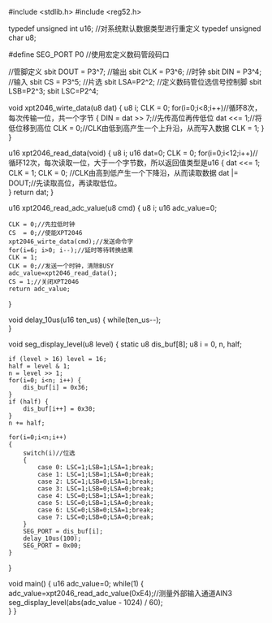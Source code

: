 #include <stdlib.h>
#include <reg52.h>

typedef unsigned int u16;   //对系统默认数据类型进行重定义
typedef unsigned char u8;

#define SEG_PORT P0	//使用宏定义数码管段码口

//管脚定义
sbit DOUT = P3^7;   //输出
sbit CLK  = P3^6;   //时钟
sbit DIN  = P3^4;   //输入
sbit CS   = P3^5;   //片选
sbit LSA=P2^2;  //定义数码管位选信号控制脚
sbit LSB=P2^3;
sbit LSC=P2^4;

void xpt2046_wirte_data(u8 dat)
{
    u8 i;
    CLK = 0;
    for(i=0;i<8;i++)//循环8次，每次传输一位，共一个字节
    {
        DIN = dat >> 7;//先传高位再传低位
        dat <<= 1;//将低位移到高位
        CLK = 0;//CLK由低到高产生一个上升沿，从而写入数据
        CLK = 1;
    }
}

u16	xpt2046_read_data(void)
{
    u8 i;
    u16 dat=0;
    CLK = 0;
    for(i=0;i<12;i++)//循环12次，每次读取一位，大于一个字节数，所以返回值类型是u16
    {
        dat <<= 1;
        CLK = 1;
        CLK = 0; //CLK由高到低产生一个下降沿，从而读取数据
        dat |= DOUT;//先读取高位，再读取低位。	
    }
    return dat;	
}

u16 xpt2046_read_adc_value(u8 cmd)
{
    u8 i;
    u16 adc_value=0;

    CLK = 0;//先拉低时钟
    CS  = 0;//使能XPT2046
    xpt2046_wirte_data(cmd);//发送命令字
    for(i=6; i>0; i--);//延时等待转换结果
    CLK = 1;
    CLK = 0;//发送一个时钟，清除BUSY
    adc_value=xpt2046_read_data();
    CS = 1;//关闭XPT2046
    return adc_value;
}

void delay_10us(u16 ten_us)
{
	while(ten_us--);	
}

void seg_display_level(u8 level)
{
    static u8 dis_buf[8];
    u8 i = 0, n, half;

    if (level > 16) level = 16;
    half = level & 1;
    n = level >> 1;
    for(i=0; i<n; i++) {
        dis_buf[i] = 0x36;
    }
    if (half) {
        dis_buf[i++] = 0x30;
    }
    n += half;

    for(i=0;i<n;i++)
    {
        switch(i)//位选
        {
            case 0: LSC=1;LSB=1;LSA=1;break;
            case 1: LSC=1;LSB=1;LSA=0;break;
            case 2: LSC=1;LSB=0;LSA=1;break;
            case 3: LSC=1;LSB=0;LSA=0;break;
            case 4: LSC=0;LSB=1;LSA=1;break;
            case 5: LSC=0;LSB=1;LSA=0;break;
            case 6: LSC=0;LSB=0;LSA=1;break;
            case 7: LSC=0;LSB=0;LSA=0;break;
        }
        SEG_PORT = dis_buf[i];
        delay_10us(100);
        SEG_PORT = 0x00;
    }
}

void main()
{
    u16 adc_value=0;
    while(1)
    {
        adc_value=xpt2046_read_adc_value(0xE4);//测量外部输入通道AIN3
        seg_display_level(abs(adc_value - 1024) / 60);		
    }
}


